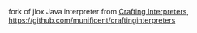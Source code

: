 fork of jlox Java interpreter from [Crafting Interpreters](http://craftinginterpreters.com), https://github.com/munificent/craftinginterpreters
